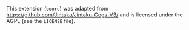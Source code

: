 This extension (`booru`) was adapted from https://github.com/Jintaku/Jintaku-Cogs-V3/ and is licensed under the AGPL (see the `LICENSE` file).